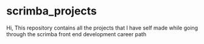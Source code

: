 # scrimba_projects

Hi, This repository contains all the projects that I have self made while going through the scrimba front end development career path
